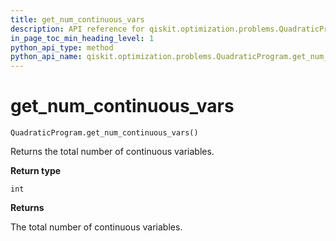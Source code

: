 ```yaml
---
title: get_num_continuous_vars
description: API reference for qiskit.optimization.problems.QuadraticProgram.get_num_continuous_vars
in_page_toc_min_heading_level: 1
python_api_type: method
python_api_name: qiskit.optimization.problems.QuadraticProgram.get_num_continuous_vars
---
```


# get\_num\_continuous\_vars

<span id="qiskit.optimization.problems.QuadraticProgram.get_num_continuous_vars" />

`QuadraticProgram.get_num_continuous_vars()`

Returns the total number of continuous variables.

**Return type**

`int`

**Returns**

The total number of continuous variables.

